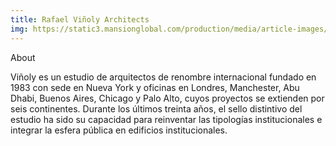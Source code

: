 ```yaml
---
title: Rafael Viñoly Architects
img: https://static3.mansionglobal.com/production/media/article-images/b8f68bdf0ad922af6a3c89ab4709a86c/large_vinoly_insider.jpg
---
```

About

Viñoly es un estudio de arquitectos de renombre internacional fundado en 1983 con sede en Nueva York y oficinas en Londres, Manchester, Abu Dhabi, Buenos Aires, Chicago y Palo Alto, cuyos proyectos se extienden por seis continentes. Durante los últimos treinta años, el sello distintivo del estudio ha sido su capacidad para reinventar las tipologías institucionales e integrar la esfera pública en edificios institucionales.
